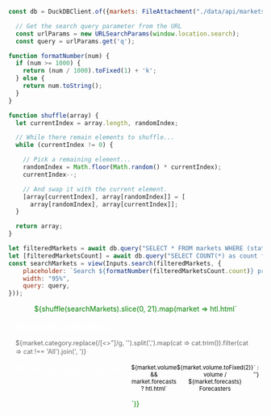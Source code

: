 ```js
const db = DuckDBClient.of({markets: FileAttachment("./data/api/markets.parquet")});
```

```js
  // Get the search query parameter from the URL
  const urlParams = new URLSearchParams(window.location.search);
  const query = urlParams.get('q');
```

<style>
.search-results {
    text-align: center; /* Center content horizontally */
}
.container {
    display: flex;
    justify-content: center;
    align-items: center;
    height: 100vh; /* Adjust the height as needed */
}

input {
    font-family: monospace, sans-serif;
    width: 35%; /* Corrected width to 35% */
    height: 44px;
    padding: 10px 20px;
    font-size: 16px;
    border: 1px solid #dfe1e5;
    border-radius: 24px;
    box-shadow: 0 1px 6px rgba(32,33,36,0.28);
    margin-bottom: 20px;
}

input:focus {
    outline: none;
    box-shadow: 0 1px 6px rgba(32,33,36,0.28), 0 0 0 2px rgba(26,115,232,0.3);
    border-color: transparent;
}

output {
    display: none;
}

.news-card {
    background-color: #ffffff;
    opacity: 85%;
    border-radius: 8px;
    box-shadow: 0 4px 6px rgba(0, 0, 0, 0.1);
    overflow: hidden;
    max-width: 300px;
    width: 100%;
    margin: 0 auto;
    display: inline-block;
    height: 10em;
    position: relative;
    z-index: 1;
}

.news-card::before {
    content: "";
    position: absolute;
    top: 0;
    left: 0;
    right: 0;
    bottom: 0;
    z-index: -1;
    background-image: 
        radial-gradient(circle, #0003 1px, transparent 1px),
        radial-gradient(circle, #0003 1px, #fff 1px);
    background-size: 10px 10px;
    background-position: 0 0, 5px 5px;
    opacity: 0.2;
}

.news-content {
    margin: 1em;
}
.news-category {
    font-size: 0.8em;
    color: #ffffff;
    text-transform: uppercase;
    margin-bottom: 10px;
}
.news-title {
    font-size: 1.4em;
    margin: 0 0 10px 0;
    color: #ffffff;
    text-align: left;
}
.news-title a {
    color: #ffffff;
}
.news-description {
    font-size: 0.9em;
    color: #666;
    margin-bottom: 15px;
    line-height: 1.4;
    text-align: left;
}
.news-metadata {
    display: flex;
    justify-content: space-between;
    font-size: 0.8em;
    color: #000000;
}
.news-metadata a {
    color: #ffffff;
}
</style>

```js
function formatNumber(num) {
  if (num >= 1000) {
    return (num / 1000).toFixed(1) + 'k';
  } else {
    return num.toString();
  }
}
```

```js
function shuffle(array) {
  let currentIndex = array.length, randomIndex;

  // While there remain elements to shuffle...
  while (currentIndex != 0) {

    // Pick a remaining element...
    randomIndex = Math.floor(Math.random() * currentIndex);
    currentIndex--;

    // And swap it with the current element.
    [array[currentIndex], array[randomIndex]] = [
      array[randomIndex], array[currentIndex]];
  }

  return array;
}
```

```js
let filteredMarkets = await db.query("SELECT * FROM markets WHERE (status = 'active' or status = 'true') and probability < 99 and probability > 0")
let [filteredMarketsCount] = await db.query("SELECT COUNT(*) as count from markets WHERE (status = 'active' or status = 'true') and probability < 99 and probability > 0")
const searchMarkets = view(Inputs.search(filteredMarkets, {
    placeholder: `Search ${formatNumber(filteredMarketsCount.count)} prediction markets`,
    width: "95%",
    query: query,
}));
```

<div class="search-results" style="color: green">
  ${shuffle(searchMarkets).slice(0, 21).map(market => htl.html`
    <div class="card">
        <div class="news-content">
            <h2 class="news-title">
                <a href="/explore/market?ticker=${market.adj_ticker}">
                    ${market.question}
                </a>
            </h2>
            <p class="news-description">${market.category.replace(/[<>"]/g, '').split(',').map(cat => cat.trim()).filter(cat => cat !== 'All').join(', ')}</p>
            <!-- <p class="news-description">${Number(market.probability).toFixed(2)}% Probability</p> -->
            <div class="news-metadata">
                <a class="news-author" href="${market.platform === 'polymarket' ? `https://polymarket.com/markets?_q=${market.question}` : market.platform === 'kalshi' ? `https://kalshi.com/events/${market.adj_ticker.replace('adj-', '')}` : market.link}" target="_blank" rel="noopener noreferrer">${market.platform.charAt(0).toUpperCase() + market.platform.slice(1)}</a>
                ${market.volume && market.forecasts ? htl.html`<span class="news-date">${market.volume.toFixed(2)} volume / ${market.forecasts} Forecasters</span>` : ''}
            </div>
        </div>
    </div>
  `)}
</div>